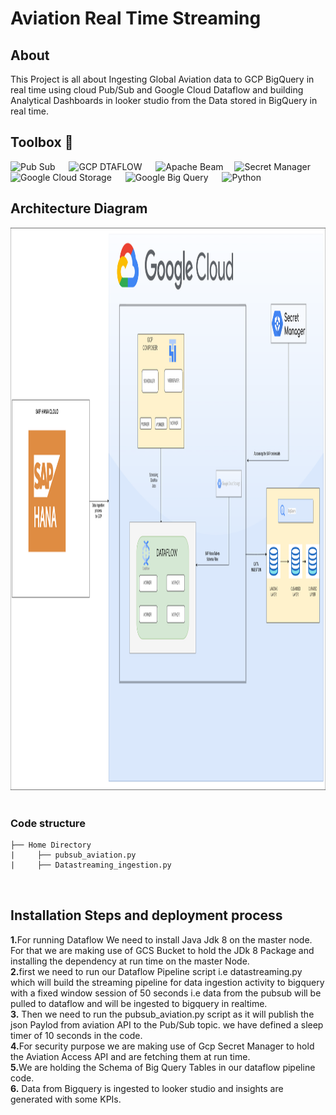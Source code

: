 # Aviation Real Time Streaming

## About
This Project is all about Ingesting Global Aviation data to GCP BigQuery in real time using cloud Pub/Sub and Google Cloud Dataflow and building Analytical Dashboards in looker studio from the Data stored in BigQuery in real time.
## Toolbox 🧰
<img src="https://image.slidesharecdn.com/googlepresents-iotatgooglescale-slideshare-150827115054-lva1-app6892/95/iot-at-google-scale-9-638.jpg?cb=1440676398" width="200" height="80" alt="Pub Sub"/> &emsp; <img src="https://lh6.googleusercontent.com/1MICxjbrbRPtEnzE54g2shaMRD2RocCIcuSOrqwaqryObCR6IrsXNb3Sd5MjBBwmoLeVcgVu_SE3vw-IbRA24SFhH4IT1xppVuuNGodDtFEykgD0Cw1vB2jITTsOgBNHvWfw27icmMs30SYgWQ" width="200" alt="GCP DTAFLOW" height="70"/>
&emsp; <img src="https://miro.medium.com/max/600/1*HEzofakm1-c4c_Qn4zjmnQ.jpeg" width ="170" height="75" alt="Apache Beam"/>
&emsp;<img src ="https://i.ytimg.com/vi/s6ytxB0YSR0/mqdefault.jpg" width="170" height="70" alt="Secret Manager"/> &emsp;
<img src ="https://th.bing.com/th/id/OIP.k11NKB6vQbDyHstjaXOJygHaCk?pid=ImgDet&rs=1" width="200" height="100" alt="Google Cloud Storage"/> &emsp;
<img src ="https://cxl.com/wp-content/uploads/2019/10/google-bigquery-logo-1.png" width="170" height="100" alt="Google Big Query"/> &emsp;
<img src ="https://www.python.org/static/community_logos/python-logo-master-v3-TM-flattened.png" width="170" height="100" alt="Python"/> &emsp;

## Architecture Diagram

<img src ="https://github.com/choco30/Sap_Hana_To_Big_Query_Ingestion/blob/main/SAP%20To%20Big%20Query%20architecture%20Diagram.png" width="900" height="900" alt="Python"/> &emsp;

### Code structure
```
├── Home Directory
|     ├── pubsub_aviation.py
|     ├── Datastreaming_ingestion.py

 
```
## Installation Steps and deployment process
<b>1.</b>For running Dataflow We need to install Java Jdk 8 on the master node. For that we are making use of GCS Bucket to hold the JDk 8 Package and installing the dependency at run time on the master Node.<br>
<b>2.</b>first we need to run our Dataflow Pipeline script i.e datastreaming.py which will build the streaming pipeline for data ingestion activity to bigquery with a fixed window session of 50 seconds i.e data from the pubsub will be pulled to dataflow and will be ingested to bigquery in realtime. <br>
<b>3.</b> Then we need to run the pubsub_aviation.py script as it will publish the json Paylod from aviation API to the Pub/Sub topic. we have defined a sleep timer of 10 seconds in the code.<br>
<b>4.</b>For security purpose we are making use of Gcp Secret Manager to hold the Aviation Access API and are fetching them at run time.<br>
<b>5.</b>We are holding the Schema of Big Query Tables in our dataflow pipeline code.<br>
<b>6.</b> Data from Bigquery is ingested to looker studio and insights are generated with some KPIs. <br>


